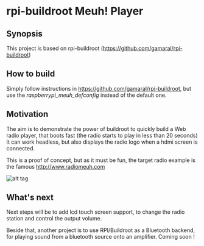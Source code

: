 rpi-buildroot Meuh! Player
==========================

## Synopsis

This project is based on rpi-buildroot (https://github.com/gamaral/rpi-buildroot)

## How to build

Simply follow instructions in https://github.com/gamaral/rpi-buildroot,
but use the *raspberrypi_meuh_defconfig* instead of the default one.

## Motivation

The aim is to demonstrate the power of buildroot to quickly build
a Web radio player, that boots fast (the radio starts to play in less than 20 seconds)
It can work headless, but also displays the radio logo when a hdmi screen is connected. 

This is a proof of concept, but as it must be fun,
the target radio example is the famous http://www.radiomeuh.com

![alt tag](http://www.radiomeuh.com/wp-content/themes/meuh/images/logo.svg)


## What's next

Next steps will be to add lcd touch screen support, to 
change the radio station and control the output volume.

Beside that, another project is to use RPI/Buildroot as a Bluetooth backend,
for playing sound from a bluetooth source onto an amplifier. Coming soon !
